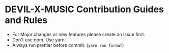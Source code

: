 # DEVIL-X-MUSIC Contribution Guides and Rules

- For Major changes or new features please create an Issue first.
- Don't use npm. Use yarn.
- Always run prettier before commit. (`yarn run format`)
